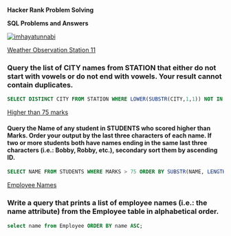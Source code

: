 <P><strong>Hacker Rank Problem Solving</strong></P>
<P><strong>SQL Problems and Answers</strong></P>
<a href="https://www.hackerrank.com/imhayatunnabi"><img src="https://img.shields.io/badge/-Hackerrank-2EC866?style=for-the-badge&logo=HackerRank&logoColor=white" alt="imhayatunnabi" /></a>
<br>

[Weather Observation Station 11](https://www.hackerrank.com/challenges/weather-observation-station-11/problem)

### Query the list of CITY names from STATION that either do not start with vowels or do not end with vowels. Your result cannot contain duplicates.

```sql
SELECT DISTINCT CITY FROM STATION WHERE LOWER(SUBSTR(CITY,1,1)) NOT IN ('a','e','i','o','u') OR LOWER(SUBSTR(CITY, LENGTH(CITY),1)) NOT IN ('a','e','i','o','u');
```

[Higher than 75 marks](https://www.hackerrank.com/challenges/more-than-75-marks/problem)

#### Query the Name of any student in STUDENTS who scored higher than Marks. Order your output by the last three characters of each name. If two or more students both have names ending in the same last three characters (i.e.: Bobby, Robby, etc.), secondary sort them by ascending ID.

```sql
SELECT NAME FROM STUDENTS WHERE MARKS > 75 ORDER BY SUBSTR(NAME, LENGTH(NAME)-2, 3), ID;
```

[Employee Names](https://www.hackerrank.com/challenges/name-of-employees/problem)

### Write a query that prints a list of employee names (i.e.: the name attribute) from the Employee table in alphabetical order.

```sql
select name from Employee ORDER BY name ASC;
```
